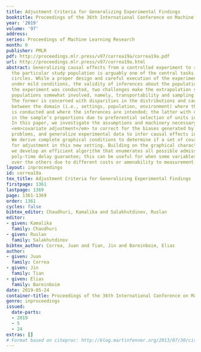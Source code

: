 ```yaml
---
title: Adjustment Criteria for Generalizing Experimental Findings
booktitle: Proceedings of the 36th International Conference on Machine Learning
year: '2019'
volume: '97'
address: 
series: Proceedings of Machine Learning Research
month: 0
publisher: PMLR
pdf: http://proceedings.mlr.press/v97/correa19a/correa19a.pdf
url: http://proceedings.mlr.press/v97/correa19a.html
abstract: Generalizing causal effects from a controlled experiment to settings beyond
  the particular study population is arguably one of the central tasks found in empirical
  circles. While a proper design and careful execution of the experiment would support,
  under mild conditions, the validity of inferences about the population in which
  the experiment was conducted, two challenges make the extrapolation step to different
  populations somewhat involved, namely, transportability and sampling selection bias.
  The former is concerned with disparities in the distributions and causal mechanisms
  between the domain (i.e., settings, population, environment) where the experiment
  is conducted and where the inferences are intended; the latter with distortions
  in the sample’s proportions due to preferential selection of units into the study.
  In this paper, we investigate the assumptions and machinery necessary for using
  <em>covariate adjustment</em> to correct for the biases generated by both of these
  problems, and generalize experimental data to infer causal effects in a new domain.
  We derive complete graphical conditions to determine if a set of covariates is admissible
  for adjustment in this new setting. Building on the graphical characterization,
  we develop an efficient algorithm that enumerates all possible admissible sets with
  poly-time delay guarantee; this can be useful for when some variables are preferred
  over the others due to different costs or amenability to measurement.
layout: inproceedings
id: correa19a
tex_title: Adjustment Criteria for Generalizing Experimental Findings
firstpage: 1361
lastpage: 1369
page: 1361-1369
order: 1361
cycles: false
bibtex_editor: Chaudhuri, Kamalika and Salakhutdinov, Ruslan
editor:
- given: Kamalika
  family: Chaudhuri
- given: Ruslan
  family: Salakhutdinov
bibtex_author: Correa, Juan and Tian, Jin and Bareinboim, Elias
author:
- given: Juan
  family: Correa
- given: Jin
  family: Tian
- given: Elias
  family: Bareinboim
date: 2019-05-24
container-title: Proceedings of the 36th International Conference on Machine Learning
genre: inproceedings
issued:
  date-parts:
  - 2019
  - 5
  - 24
extras: []
# Format based on citeproc: http://blog.martinfenner.org/2013/07/30/citeproc-yaml-for-bibliographies/
---
```

